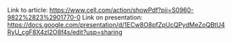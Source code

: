 Link to article: https://www.cell.com/action/showPdf?pii=S0960-9822%2823%2901770-0  Link on presentation: https://docs.google.com/presentation/d/1ECw8O8pfZpUcQPydMeZoQBtU4RyU_cgF8X4zI2O8f4s/edit?usp=sharing
